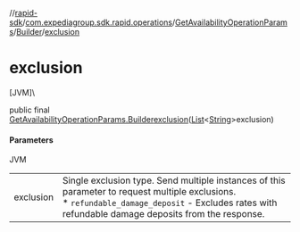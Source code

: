 //[rapid-sdk](../../../../index.md)/[com.expediagroup.sdk.rapid.operations](../../index.md)/[GetAvailabilityOperationParams](../index.md)/[Builder](index.md)/[exclusion](exclusion.md)

# exclusion

[JVM]\

public final [GetAvailabilityOperationParams.Builder](index.md)[exclusion](exclusion.md)([List](https://docs.oracle.com/javase/8/docs/api/java/util/List.html)&lt;[String](https://docs.oracle.com/javase/8/docs/api/java/lang/String.html)&gt;exclusion)

#### Parameters

JVM

| | |
|---|---|
| exclusion | Single exclusion type. Send multiple instances of this parameter to request multiple exclusions.<br> * `refundable_damage_deposit` - Excludes rates with refundable damage deposits from the response. |
